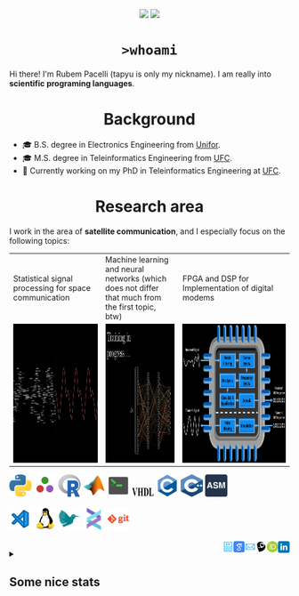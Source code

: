 <!--
**tapyu/tapyu** is a ✨ _special_ ✨ repository because its `README.md` (this file) appears on your GitHub profile.

That is what I'm using to make the this Markdown:

*** About wakatime *** (./.github/workflows/waka-readme-stats.yml or the "Waka Readme" github action):
- How To Use Github's New Personal README and Wakatime: https://www.youtube.com/watch?v=jazcHIaitfE
- Adding Weekly Coding Stats to your GitHub Readme Profile: https://www.youtube.com/watch?v=sZi8MmQP3MY

*** About updating README.md with recent activities *** (./.github/workflows/update-readme-recent-activities.yml or the "Update README with recent activities" github action)
- How To Create An Amazing Profile ReadMe With GitHub Actions -> https://www.youtube.com/watch?v=ECuqb5Tv9qI

*** about deploying your own vercel instance (it is the "GitHub Performance" section of my README.dm) ***
1 -> https://github.com/anuraghazra/github-readme-stats#deploy-on-your-own-vercel-instance
2 -> https://www.youtube.com/watch?v=n6d4KHSKqGk&t=107s
3 -> https://github.com/tapyu/github-readme-stats/blob/master/vercel.json
4 -> https://vercel.com/docs/cli#project-configuration
5 -> https://github.com/abhisheknaiidu/awesome-github-profile-readme

*** other things ***
- awesome-github-profile-readme: https://github.com/abhisheknaiidu/awesome-github-profile-readme
- Shelds.io: https://github.com/badges/shields

-->

<p align='center'>
    <img align='center' src="https://img.shields.io/github/followers/tapyu?style=social">
    <img align='center' src="https://visitor-badge.glitch.me/badge?page_id=tapyu.visitor-badge">
</p>

<h1 align="center"><code>>whoami</code> </h1>
Hi there! I'm Rubem Pacelli (tapyu is only my nickname). I am really into <b>scientific programing languages</b>.
<h1 align="center">Background</h1>
<ul>
  <li>🎓 B.S. degree in Electronics Engineering from <a href="https://unifor.br/">Unifor</a>.</li>
  <li>🎓 M.S. degree in Teleinformatics Engineering from <a href="http://www.ufc.br/">UFC</a>.</li>
  <li>🔬 Currently working on my PhD in Teleinformatics Engineering at <a href="http://www.ufc.br/">UFC</a>.</li>
</ul>
<h1 align="center">Research area</h1>
I work in the area of <b>satellite communication</b>, and I especially focus on the following topics:
<table>
  <tr>
    <td width="250">Statistical signal processing for space communication</td>
     <td width="250">Machine learning and neural networks (which does not differ that much from the first topic, btw)</td>
     <td width="350">FPGA and DSP for Implementation of digital modems</td>
  </tr>
  <tr>
    <td valign="top" align="center"><img height="250" width="250" src="figs/signal.gif"></td>
    <td valign="middle" align="center"><img height="250" width="250" src="figs/test.gif"></td>
    <td valign="top" align="center"><img height="250" width="900" src="figs/embedded systems microprocessor.png"></td>
  </tr>
</table>

<code><a href="https://www.python.org/"><img height="40" width="40" alt="python" src="figs/python_colorful.svg"></a></code>
<code><a href="https://julialang.org/"><img height="40" width="40" alt="Julia programming language" src="figs/julia.svg"></a></code>
<code><a href="https://www.r-project.org/"><img height="40" width="40" alt="R programming language" src="figs/r_colorful.svg"></a></code>
<code><a href="https://www.mathworks.com/products/matlab.html"><img height="40" width="40" alt="matlab" src="figs/icons8-matlab.svg"></a></code>
<code><a href="https://en.wikipedia.org/wiki/Shell_script"><img height="40" width="40" alt="Unix shell scripting" src="figs/utilities-x-terminal.svg"></a></code>
<code><a href="https://en.wikipedia.org/wiki/VHDL"><img height="20" width="40" width="40" alt="VHDL" src="figs/VHDL.jfif"></a></code>
<code><a href="https://en.wikipedia.org/wiki/C_(programming_language)"><img height="40" width="40" alt="C programming language" src="figs/c_colorful.svg"></a></code>
<code><a href="https://en.wikipedia.org/wiki/C%2B%2B"><img height="40" width="40" alt="C++ programming language" src="figs/cpp_colorful.svg"></a></code>
<code><a href="https://en.wikipedia.org/wiki/Assembly_language"><img height="40" width="40" alt="assembly" src="figs/assembly.png"></a></code>
<br>
<br>
<code><a href="https://code.visualstudio.com/"><img height="40" width="40" alt="visual studio code" src="figs/vscode_colorful.svg"></a></code>
<code><a href="https://www.linux.org/"><img height="40" alt="linux" src="figs/linux_colorful.svg"></a></code>
<code><a href="https://www.latex-project.org/"><img height="40" width="40" alt="latex" src="figs/icons8-latex.svg"></a></code>
<code><a href="https://docs.helix-editor.com/"><img height="40" width="40" alt="helix-editor" src="figs/helix.png"></a></code>
<code><a href="https://git-scm.com/"><img height="40" alt="git" width="40" src="figs/git.svg"></a></code>
<br>
<br>
<a href="https://www.linkedin.com/in/rubem-pacelli/">
  <img align="right" alt="Tapyu | Linkedin" width="21px" src="figs/linkedin_colorful.svg" />
</a>
<a href="https://orcid.org/0000-0001-5933-8565">
  <img align="right" alt="Tapyu | Orcid" width="20px" src="figs/orcid.svg" />
</a>
<a href="http://lattes.cnpq.br/0717252455115225">
  <img align="right" alt="Tapyu | Lattes" width="20px" src="figs/lattes.png" />
</a>
<a href="mailto:rubem.engenharia@gmail.com">
  <img align="right" alt="Tapyu | Email" width="20px" src="figs/email_blue.svg" />
</a>
<a href="https://scholar.google.com.br/citations?user=Kj6Gzs4AAAAJ&hl=pt-BR&oi=sra">
  <img align="right" alt="Tapyu | Google Scholar" width="20px" src="figs/google_schola_colorful.svg" />
</a>
<a href="https://github.com/tapyu/tapyu/blob/master/cv/Latex/cv.pdf">
  <img align="right" alt="Tapyu | Curriculum Vitae" width="20px" src="figs/curriculum-vitae_blue.svg" />
</a>
<details>
    <summary><h2>Some nice stats</h2></summary>
    <ul> <img src="https://github-readme-activity-graph.vercel.app/graph?username=tapyu&theme=react-dark" />
    <h3>GitHub Performance</h3>
    <table>
        <tr>
            <td> <img src="https://github-readme-stats-xi-six-31.vercel.app/api?username=tapyu&show_icons=true&count_private=true&hide_title=true&line_height=33&theme=react&border=61dafb&hide_border=true" /> </td>
            <td> <img src="https://github-readme-stats-xi-six-31.vercel.app/api/top-langs/?username=tapyu&hide=postscript,jupyter%20notebook,tex,html,makefile,typst&count_private=true&title_color=61dafb&text_color=ffffff&icon_color=61dafb&bg_color=20232a&layout=compact&border_color=61dafb&hide_border=true&langs_count=6" /> </td>
        </tr>
    </table>

### Wakatime stats
<!--START_SECTION:waka-->
![Code Time](http://img.shields.io/badge/Code%20Time-1%2C191%20hrs%2022%20mins-blue)

**I'm a Night 🦉** 

```text
🌞 Morning                573 commits         ████░░░░░░░░░░░░░░░░░░░░░   17.95 % 
🌆 Daytime                1021 commits        ████████░░░░░░░░░░░░░░░░░   31.99 % 
🌃 Evening                922 commits         ███████░░░░░░░░░░░░░░░░░░   28.88 % 
🌙 Night                  676 commits         █████░░░░░░░░░░░░░░░░░░░░   21.18 % 
```
📅 **I'm Most Productive on Thursday** 

```text
Monday                   470 commits         ████░░░░░░░░░░░░░░░░░░░░░   14.72 % 
Tuesday                  468 commits         ████░░░░░░░░░░░░░░░░░░░░░   14.66 % 
Wednesday                428 commits         ███░░░░░░░░░░░░░░░░░░░░░░   13.41 % 
Thursday                 621 commits         █████░░░░░░░░░░░░░░░░░░░░   19.45 % 
Friday                   532 commits         ████░░░░░░░░░░░░░░░░░░░░░   16.67 % 
Saturday                 278 commits         ██░░░░░░░░░░░░░░░░░░░░░░░   08.71 % 
Sunday                   395 commits         ███░░░░░░░░░░░░░░░░░░░░░░   12.37 % 
```


📊 **This Week I Spent My Time On** 

```text
💬 Programming Languages: 
Other                    31 mins             ███████████████████░░░░░░   75.37 % 
Bash                     4 mins              ███░░░░░░░░░░░░░░░░░░░░░░   11.87 % 
YAML                     2 mins              ██░░░░░░░░░░░░░░░░░░░░░░░   06.40 % 
Python                   2 mins              ██░░░░░░░░░░░░░░░░░░░░░░░   06.37 % 

🔥 Editors: 
VS Code                  41 mins             █████████████████████████   100.00 % 

🐱‍💻 Projects: 
tapyu                    31 mins             ███████████████████░░░░░░   75.37 % 
zsh-expand               7 mins              █████░░░░░░░░░░░░░░░░░░░░   18.18 % 
main                     2 mins              ██░░░░░░░░░░░░░░░░░░░░░░░   06.45 % 

💻 Operating System: 
Linux                    41 mins             █████████████████████████   100.00 % 
```


 Last Updated on 26/01/2024 18:35:26 UTC
<!--END_SECTION:waka-->

### Recent GitHub Activity
<!--START_SECTION:activity-->
1. 🗣 Commented on [#8](https://github.com/khuyentran1401/data-science-template/issues/8#issuecomment-1913145181) in [khuyentran1401/data-science-template](https://github.com/khuyentran1401/data-science-template)
2. ❗ Opened issue [#4394](https://github.com/aws/sagemaker-python-sdk/issues/4394) in [aws/sagemaker-python-sdk](https://github.com/aws/sagemaker-python-sdk)
3. 🗣 Commented on [#9](https://github.com/se-jaeger/zsh-activate-py-environment/pull/9#issuecomment-1913010427) in [se-jaeger/zsh-activate-py-environment](https://github.com/se-jaeger/zsh-activate-py-environment)
4. 💪 Opened PR [#9](https://github.com/se-jaeger/zsh-activate-py-environment/pull/9) in [se-jaeger/zsh-activate-py-environment](https://github.com/se-jaeger/zsh-activate-py-environment)
5. 🗣 Commented on [#14](https://github.com/khuyentran1401/data-science-template/pull/14#issuecomment-1912388863) in [khuyentran1401/data-science-template](https://github.com/khuyentran1401/data-science-template)
<!--END_SECTION:activity-->

### Latest Youtube Video 📺
<!-- YOUTUBE:START -->
- [The map of Electronics Engineering](https://www.youtube.com/watch?v=rL5gUJJcSWA)
- [Anki+Clac: The best workflow to increase your English vocabulary](https://www.youtube.com/watch?v=9XNqNNM2AhI)
- [All-digital AFSK modem with Viterbi detection for TT&amp;C CubeSat transceiver - Portuguese audio](https://www.youtube.com/watch?v=FN3arSivyLI)
- [How to change the theme of MATLAB](https://www.youtube.com/watch?v=-ZjhzlEbLko)
<!-- YOUTUBE:END -->
</ul>
</details>
